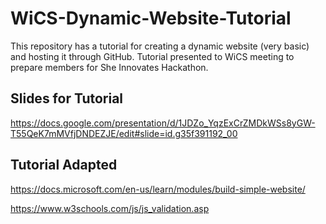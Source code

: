 # WiCS-Dynamic-Website-Tutorial
This repository has a tutorial for creating a dynamic website (very basic) and hosting it through GitHub. Tutorial presented to WiCS meeting to prepare members for She Innovates Hackathon.

## Slides for Tutorial

https://docs.google.com/presentation/d/1JDZo_YqzExCrZMDkWSs8yGW-T55QeK7mMVfjDNDEZJE/edit#slide=id.g35f391192_00

## Tutorial Adapted

https://docs.microsoft.com/en-us/learn/modules/build-simple-website/

https://www.w3schools.com/js/js_validation.asp
